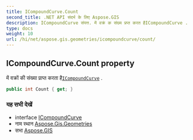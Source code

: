 ```yaml
---
title: ICompoundCurve.Count
second_title: .NET API संदर्भ के लिए Aspose.GIS
description: ICompoundCurve संपत्त. में वक्रं क संख्य प्रप्त करत हैICompoundCurve .
type: docs
weight: 10
url: /hi/net/aspose.gis.geometries/icompoundcurve/count/
---
```

## ICompoundCurve.Count property

में वक्रों की संख्या प्राप्त करता है[`ICompoundCurve`](../) .

```csharp
public int Count { get; }
```

### यह सभी देखें

* interface [ICompoundCurve](../)
* नाम स्थान [Aspose.Gis.Geometries](../../icompoundcurve/)
* सभा [Aspose.GIS](../../../)


